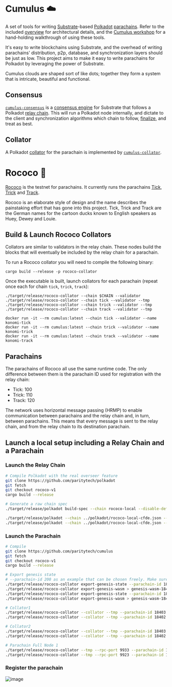 # Cumulus :cloud:

A set of tools for writing [Substrate](https://substrate.dev/)-based
[Polkadot](https://wiki.polkadot.network/en/)
[parachains](https://wiki.polkadot.network/docs/en/learn-parachains). Refer to the included
[overview](docs/overview.md) for architectural details, and the
[Cumulus workshop](https://substrate.dev/cumulus-workshop) for a hand-holding walkthrough
of using these tools.

It's easy to write blockchains using Substrate, and the overhead of writing parachains'
distribution, p2p, database, and synchronization layers should be just as low. This project aims to
make it easy to write parachains for Polkadot by leveraging the power of Substrate.

Cumulus clouds are shaped sort of like dots; together they form a system that is intricate,
beautiful and functional.

## Consensus

[`cumulus-consensus`](consensus) is a
[consensus engine](https://substrate.dev/docs/en/knowledgebase/advanced/consensus) for Substrate
that follows a Polkadot
[relay chain](https://wiki.polkadot.network/docs/en/learn-architecture#relay-chain). This will run a
Polkadot node internally, and dictate to the client and synchronization algorithms which chain to
follow,
[finalize](https://wiki.polkadot.network/docs/en/learn-consensus#probabilistic-vs-provable-finality),
and treat as best.

## Collator

A Polkadot [collator](https://wiki.polkadot.network/docs/en/learn-collator) for the parachain is
implemented by [`cumulus-collator`](collator).

# Rococo :crown:

[Rococo](https://polkadot.js.org/apps/?rpc=wss://rococo-rpc.polkadot.io) is the testnet for
parachains. It currently runs the parachains
[Tick](https://polkadot.js.org/apps/?rpc=wss://tick-rpc.polkadot.io),
[Trick](https://polkadot.js.org/apps/?rpc=wss://trick-rpc.polkadot.io) and
[Track](https://polkadot.js.org/apps/?rpc=wss://track-rpc.polkadot.io).

Rococo is an elaborate style of design and the name describes the painstaking effort that has gone
into this project. Tick, Trick and Track are the German names for the cartoon ducks known to English
speakers as Huey, Dewey and Louie.

## Build & Launch Rococo Collators

Collators are similar to validators in the relay chain. These nodes build the blocks that will
eventually be included by the relay chain for a parachain.

To run a Rococo collator you will need to compile the following binary:

```
cargo build --release -p rococo-collator
```

Once the executable is built, launch collators for each parachain (repeat once each for chain
`tick`, `trick`, `track`):

```
./target/release/rococo-collator --chain $CHAIN --validator
./target/release/rococo-collator --chain tick --validator --tmp
./target/release/rococo-collator --chain trick --validator --tmp
./target/release/rococo-collator --chain track --validator --tmp

docker run -it --rm cumulus:latest --chain tick --validator --name konomi-tick
docker run -it --rm cumulus:latest --chain trick --validator --name konomi-trick
docker run -it --rm cumulus:latest --chain track --validator --name konomi-track
```

## Parachains

The parachains of Rococo all use the same runtime code. The only difference between them is the
parachain ID used for registration with the relay chain:

-   Tick: 100
-   Trick: 110
-   Track: 120

The network uses horizontal message passing (HRMP) to enable communication between parachains and
the relay chain and, in turn, between parachains. This means that every message is sent to the relay
chain, and from the relay chain to its destination parachain.

## Launch a local setup including a Relay Chain and a Parachain

### Launch the Relay Chain

```bash
# Compile Polkadot with the real overseer feature
git clone https://github.com/paritytech/polkadot
git fetch
git checkout rococo-v1
cargo build --release

# Generate a raw chain spec
./target/release/polkadot build-spec --chain rococo-local --disable-default-bootnode --raw > rococo-local-cfde.json

./target/release/polkadot --chain ../polkadot/rococo-local-cfde.json --alice --tmp
./target/release/polkadot --chain ../polkadot/rococo-local-cfde.json --bob --tmp --port 30334
```

### Launch the Parachain

```bash
# Compile
git clone https://github.com/paritytech/cumulus
git fetch
git checkout rococo-v1
cargo build --release

# Export genesis state
# --parachain-id 200 as an example that can be chosen freely. Make sure to everywhere use the same parachain id
./target/release/rococo-collator export-genesis-state --parachain-id 18402 > genesis-state-18402
./target/release/rococo-collator export-genesis-wasm > genesis-wasm-18402
./target/release/rococo-collator export-genesis-state --parachain-id 18403 > genesis-state-18403
./target/release/rococo-collator export-genesis-wasm > genesis-wasm-18403

# Collator1
./target/release/rococo-collator --collator --tmp --parachain-id 18403 --port 40335 --ws-port 9946 -- --execution wasm --chain ../polkadot/rococo-local-cfde.json --port 30337
./target/release/rococo-collator --collator --tmp --parachain-id 18402 --port 40325 --ws-port 9926 -- --execution wasm --chain ../polkadot/rococo-local-cfde.json --port 30327

# Collator2
./target/release/rococo-collator --collator --tmp --parachain-id 18403 --port 40336 --ws-port 9947 -- --execution wasm --chain ../polkadot/rococo-local-cfde.json --port 30338
./target/release/rococo-collator --collator --tmp --parachain-id 18402 --port 40326 --ws-port 9927 -- --execution wasm --chain ../polkadot/rococo-local-cfde.json --port 30328

# Parachain Full Node 1
./target/release/rococo-collator --tmp --rpc-port 9933 --parachain-id 18403 --port 40337 --ws-port 9948 --rpc-methods Unsafe --ws-external --rpc-cors all -- --execution wasm --chain ../polkadot/rococo-local-cfde.json --port 30339 --rpc-cors all
./target/release/rococo-collator --tmp --rpc-port 9923 --parachain-id 18402 --port 40327 --ws-port 9928 --rpc-methods Unsafe --ws-external --rpc-cors all -- --execution wasm --chain ../polkadot/rococo-local-cfde.json --port 30329 --rpc-cors all
```

### Register the parachain
![image](https://user-images.githubusercontent.com/2915325/99548884-1be13580-2987-11eb-9a8b-20be658d34f9.png)
